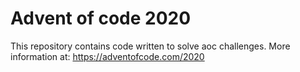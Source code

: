 # Advent of code 2020

This repository contains code written to solve aoc challenges.
More information at: https://adventofcode.com/2020
